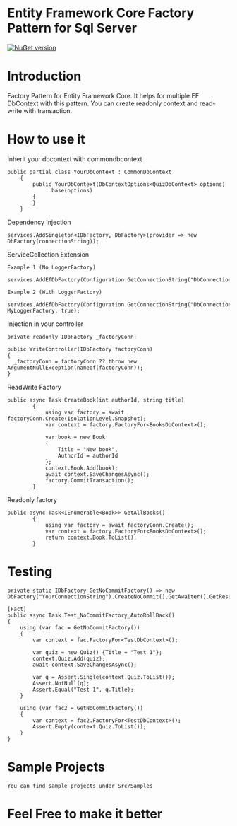 # Entity Framework Core Factory Pattern for Sql Server

[![NuGet version](https://badge.fury.io/nu/EFDbFactory.Sql.svg)](https://badge.fury.io/nu/EFDbFactory.Sql)

# Introduction 
Factory Pattern for Entity Framework Core. It helps for multiple EF DbContext with this pattern.
You can create readonly context and read-write with transaction.

# How to use it

Inherit your dbcontext with commondbcontext 
```
public partial class YourDbContext : CommonDbContext
    {
        public YourDbContext(DbContextOptions<QuizDbContext> options)
            : base(options)
        {
        }
    }
```

Dependency Injection
```
services.AddSingleton<IDbFactory, DbFactory>(provider => new DbFactory(connectionString));
```

ServiceCollection Extension
```
Example 1 (No LoggerFactory)
	services.AddEfDbFactory(Configuration.GetConnectionString("DbConnection"));

Example 2 (With LoggerFactory)
	services.AddEfDbFactory(Configuration.GetConnectionString("DbConnection"), MyLoggerFactory, true);

```

Injection in your controller
```
private readonly IDbFactory _factoryConn;

public WriteController(IDbFactory factoryConn)
{
  _factoryConn = factoryConn ?? throw new ArgumentNullException(nameof(factoryConn));
}
```
ReadWrite Factory
```
public async Task CreateBook(int authorId, string title)
        {
            using var factory = await factoryConn.Create(IsolationLevel.Snapshot);
            var context = factory.FactoryFor<BooksDbContext>();

            var book = new Book
            {
                Title = "New book",
                AuthorId = authorId
            };
            context.Book.Add(book);
            await context.SaveChangesAsync();
            factory.CommitTransaction();
        }
```
Readonly factory 
```
public async Task<IEnumerable<Book>> GetAllBooks()
        {
            using var factory = await factoryConn.Create();
            var context = factory.FactoryFor<BooksDbContext>();
            return context.Book.ToList();
        }
```

# Testing

```
private static IDbFactory GetNoCommitFactory() => new DbFactory("YourConnectionString").CreateNoCommit().GetAwaiter().GetResult();

[Fact]
public async Task Test_NoCommitFactory_AutoRollBack()
{
    using (var fac = GetNoCommitFactory())
    {
        var context = fac.FactoryFor<TestDbContext>();

        var quiz = new Quiz() {Title = "Test 1"};
        context.Quiz.Add(quiz);
        await context.SaveChangesAsync();

        var q = Assert.Single(context.Quiz.ToList());
        Assert.NotNull(q);
        Assert.Equal("Test 1", q.Title);
    }

    using (var fac2 = GetNoCommitFactory())
    {
        var context = fac2.FactoryFor<TestDbContext>();
        Assert.Empty(context.Quiz.ToList());
    }
}

```

# Sample Projects
```
You can find sample projects under Src/Samples
```

# Feel Free to make it better
